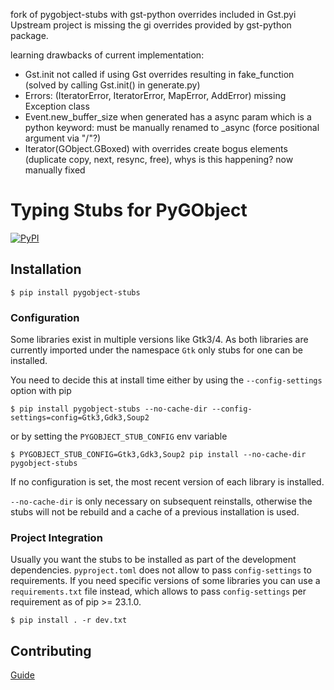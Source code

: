fork of pygobject-stubs with gst-python overrides included in Gst.pyi
Upstream project is missing the gi overrides provided by gst-python package.

learning drawbacks of current implementation:
 - Gst.init not called if using Gst overrides resulting in fake_function (solved by calling Gst.init() in generate.py)
 - Errors: (IteratorError, IteratorError, MapError, AddError) missing Exception class
 - Event.new_buffer_size when generated has a async param which is a python keyword: must be manually renamed to _async (force positional argument via "/"?)
 - Iterator(GObject.GBoxed) with overrides create bogus elements (duplicate copy, next, resync, free), whys is this happening? now manually fixed


# Typing Stubs for PyGObject

[![PyPI](https://img.shields.io/pypi/v/pygobject-stubs)](https://pypi.org/project/PyGObject-stubs)

## Installation
```
$ pip install pygobject-stubs
```

### Configuration

Some libraries exist in multiple versions like Gtk3/4. As both libraries are
currently imported under the namespace `Gtk` only stubs for one can be installed.

You need to decide this at install time either by using the `--config-settings` option
with pip

    $ pip install pygobject-stubs --no-cache-dir --config-settings=config=Gtk3,Gdk3,Soup2

or by setting the `PYGOBJECT_STUB_CONFIG` env variable

    $ PYGOBJECT_STUB_CONFIG=Gtk3,Gdk3,Soup2 pip install --no-cache-dir pygobject-stubs

If no configuration is set, the most recent version of each library is installed.

`--no-cache-dir` is only necessary on subsequent reinstalls, otherwise the stubs will not
be rebuild and a cache of a previous installation is used.

### Project Integration

Usually you want the stubs to be installed as part of the development dependencies.
`pyproject.toml` does not allow to pass `config-settings` to requirements.
If you need specific versions of some libraries you can use a `requirements.txt` file instead, which
allows to pass `config-settings` per requirement as of pip >= 23.1.0.

    $ pip install . -r dev.txt

## Contributing

[Guide](./CONTRIBUTING.md)
